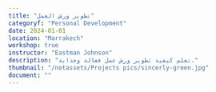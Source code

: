 ```yaml
---
title: "تطوير ورش العمل"
categoryf: "Personal Development"
date: 2024-01-01
location: "Marrakech"
workshop: true
instructor: "Eastman Johnson"
description: "تعلم كيفية تطوير ورش عمل فعالة وجذابة."
thumbnail: "/notassets/Projects pics/sincerly-green.jpg"
document: ""
---
```


